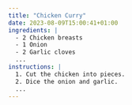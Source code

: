 ```yaml
---
title: "Chicken Curry"
date: 2023-08-09T15:00:41+01:00
ingredients: |
  - 2 Chicken breasts
  - 1 Onion
  - 2 Garlic cloves
  ...
instructions: |
  1. Cut the chicken into pieces.
  2. Dice the onion and garlic.
  ...
---
```

